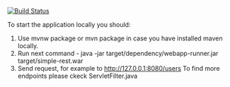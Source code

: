 [![Build Status](https://travis-ci.org/andreyDelay/simple-rest.svg?branch=master)](https://travis-ci.org/andreyDelay/simple-rest)


To start the application locally you should:
1. Use mvnw package or mvn package in case you have installed maven locally.
2. Run next command - java -jar target/dependency/webapp-runner.jar target/simple-rest.war
3. Send request, for example to http://127.0.0.1:8080/users To find more endpoints please ckeck ServletFilter.java
